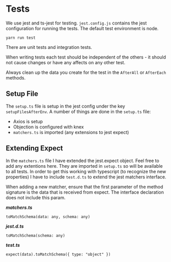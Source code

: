 # Tests

We use jest and ts-jest for testing. `jest.config.js` contains the jest configuration for running the tests. The default test environment is node.

```yarn run test```

There are unit tests and integration tests.

When writing tests each test should be independent of the others - it should not cause changes or have any affects on any other test.

Always clean up the data you create for the test in the `AfterAll` or `AfterEach` methods.

## Setup File

The `setup.ts` file is setup in the jest config under the key `setupFilesAfterEnv`. A number of things are done in the `setup.ts` file:

* Axios is setup
* Objection is configured with knex
* `matchers.ts` is imported (any extensions to jest expect)


## Extending Expect

In the `matchers.ts` file I have extended the jest.expect object. Feel free to add any extentions here. They are imported in `setup.ts` so will be available to all tests. In order to get this working with typescript (to recognize the new properties) I have to include `test.d.ts` to extend the jest matchers interface.

When adding a new matcher, ensure that the first parameter of the method signature is the data that is received from expect. The interface declaration does not include this param.


**_matchers.ts_**

```toMatchSchema(data: any, schema: any)```

**_jest.d.ts_**

```toMatchSchema(schema: any)```

**_test.ts_**

```expect(data).toMatchSchema({ type: "object" })```

